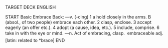 TARGET DECK
ENGLISH

START
Basic
Embrace
Back: —v. (-cing) 1 a hold closely in the arms. B (absol., of two people) embrace each other. 2 clasp, enclose. 3 accept eagerly (an offer etc.). 4 adopt (a cause, idea, etc.). 5 include, comprise. 6 take in with the eye or mind. —n. Act of embracing, clasp.  embraceable adj. [latin: related to *brace]
END
